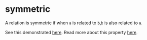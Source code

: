 # symmetric

A relation is symmetric if when ```a``` is related to  ```b```,```b``` is also related to ```a```.

See this demonstrated [here](https://github.com/conjure-cp/conjure/blob/main/docs/notebooks/RelationDomains.ipynb).
Read more about this property [here](https://en.wikipedia.org/wiki/Symmetric_relation).